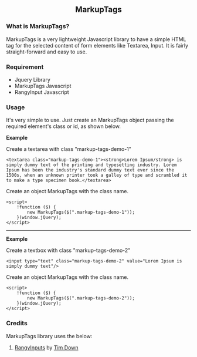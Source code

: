 <div align="center">
<h2>MarkupTags</h2>
</div>

### What is MarkupTags? ###

MarkupTags is a very lightweight Javascript library to have a simple HTML tag for the selected content of form elements like Textarea, Input. It is fairly straight-forward and easy to use.

### Requirement ###

* Jquery Library
* MarkupTags Javascript
* RangyInput Javascript

### Usage ###

It's very simple to use. Just create an MarkupTags object passing the required element's class or id, as shown below.

**Example**

Create a textarea with class "markup-tags-demo-1"

    <textarea class="markup-tags-demo-1"><strong>Lorem Ipsum/strong> is simply dummy text of the printing and typesetting industry. Lorem Ipsum has been the industry's standard dummy text ever since the 1500s, when an unknown printer took a galley of type and scrambled it to make a type specimen book.</textarea>

Create an object MarkupTags with the class name.

    <script>
        !function ($) {
            new MarkupTags($(".markup-tags-demo-1"));
        }(window.jQuery);
    </script>

---

**Example**

Create a textbox with class "markup-tags-demo-2"

    <input type="text" class="markup-tags-demo-2" value="Lorem Ipsum is simply dummy text"/>

Create an object MarkupTags with the class name.

    <script>
        !function ($) {
            new MarkupTags($(".markup-tags-demo-2"));
        }(window.jQuery);
    </script>

### Credits ###
MarkupTags library uses the below:

1. [RangyInputs](https://github.com/timdown/rangyinputs) by [Tim Down](https://github.com/timdown)

